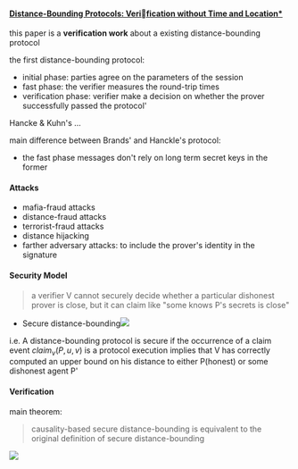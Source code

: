 #### [Distance-Bounding Protocols: Verification without Time and Location*](https://www.computer.org/csdl/proceedings/sp/2018/4353/00/435301a549.pdf)

this paper is a **verification work** about a existing distance-bounding protocol

the first distance-bounding protocol:

- initial phase: parties agree on the parameters of the session
- fast phase: the verifier measures the round-trip times
- verification phase: verifier make a decision on whether the prover successfully passed the protocol'

Hancke & Kuhn's ...

main difference between Brands' and Hanckle's protocol:

- the fast phase messages don't rely on long term secret keys in the former

#### Attacks

- mafia-fraud attacks
- distance-fraud attacks
- terrorist-fraud attacks
- distance hijacking
- farther adversary attacks: to include the prover's identity in the signature

#### Security Model

> a verifier V cannot securely decide whether a particular dishonest prover is close, but it can claim like "some knows P's secrets is close"

- Secure distance-bounding![](35-1.PNG)

i.e. A distance-bounding protocol is secure if the occurrence of a claim event $claim_v(P,u,v)$ is a protocol execution implies that V has correctly computed an upper bound on his distance to either P(honest) or some dishonest agent P'

#### Verification

main theorem:

>  causality-based secure distance-bounding is equivalent to the original definition of secure distance-bounding

![](35-2.PNG)

